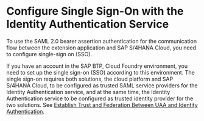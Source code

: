 <!-- loio8d3c376e573946258dad098b54fba480 -->

# Configure Single Sign-On with the Identity Authentication Service

To use the SAML 2.0 bearer assertion authentication for the communication flow between the extension application and SAP S/4HANA Cloud, you need to configure single-sign on \(SSO\).

If you have an account in the SAP BTP, Cloud Foundry environment, you need to set up the single sign-on \(SSO\) according to this environment. The single sign-on requires both solutions, the cloud platform and SAP S/4HANA Cloud, to be configured as trusted SAML service providers for the Identity Authentication service, and at the same time, the Identity Authentication service to be configured as trusted identity provider for the two solutions. See [Establish Trust and Federation Between UAA and Identity Authentication](../50_administration_and_ops/establish-trust-and-federation-between-uaa-and-identity-authentication-161f8f0.md#loio161f8f0cfac64c4fa2d973bc5f08a894).

